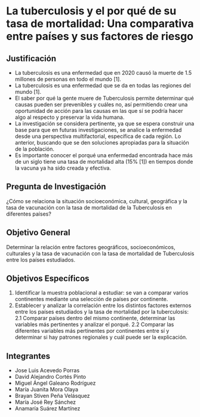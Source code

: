 # La tuberculosis y el por qué de su tasa de mortalidad: Una comparativa entre países y sus factores de riesgo

## Justificación

- La tuberculosis es una enfermedad que en 2020 causó la muerte de 1.5 millones de personas en todo el mundo [1]. 
- La tuberculosis es una enfermedad que se da en todas las regiones del mundo [1].
- El saber por qué la gente muere de Tuberculosis permite determinar qué causas pueden ser prevenibles y cuáles no, así permitiendo crear una oportunidad de acción para las causas en las que sí se podría hacer algo al respecto y preservar la vida humana.
- La investigación se considera pertinente, ya que se espera construir una base para que en futuras investigaciones, se analice la enfermedad desde una perspectiva multifactorial, específica de cada región. Lo anterior, buscando que se den soluciones apropiadas para la situación de la población. 
- Es importante conocer el porqué una enfermedad encontrada hace más de un siglo tiene una tasa de mortalidad alta (15% [1]) en tiempos donde la vacuna ya ha sido creada y efectiva.

## Pregunta de Investigación

¿Cómo se relaciona la situación socioeconómica, cultural, geográfica y la tasa de vacunación con la tasa de mortalidad de la Tuberculosis en diferentes países?


## Objetivo General

Determinar la relación entre factores geográficos, socioeconómicos, culturales y la tasa de vacunación con la tasa de mortalidad de Tuberculosis entre los países estudiados.

## Objetivos Específicos

1. Identificar la muestra poblacional a estudiar: se van a comparar varios continentes mediante una selección de países por continente.
2. Establecer y analizar la correlación entre los distintos factores externos entre los países estudiados y la tasa de mortalidad por la tuberculosis:
  2.1 Comparar países dentro del mismo continente, determinar las variables más pertinentes y analizar el porqué.
  2.2 Comparar las diferentes variables más pertinentes por continentes entre sí y determinar si hay patrones regionales y cuál puede ser la explicación.
  
## Integrantes
- Jose Luis Acevedo Porras
- David Alejandro Cortés Pinto
- Miguel Ángel Galeano Rodríguez
- María Juanita Mora Olaya
- Brayan Stiven Peña Velásquez
- María José Rey Sánchez
- Anamaría Suárez Martínez
